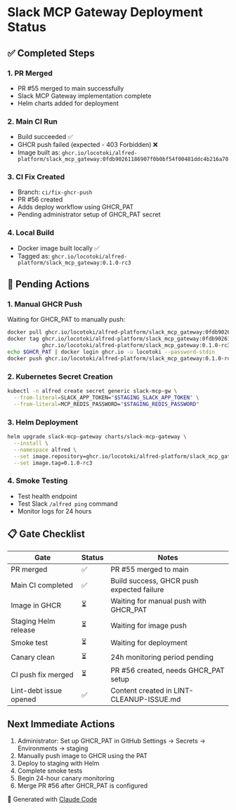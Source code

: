 # Slack MCP Gateway Deployment Status

## ✅ Completed Steps

### 1. PR Merged
- PR #55 merged to main successfully
- Slack MCP Gateway implementation complete
- Helm charts added for deployment

### 2. Main CI Run
- Build succeeded ✅
- GHCR push failed (expected - 403 Forbidden) ❌
- Image built as: `ghcr.io/locotoki/alfred-platform/slack_mcp_gateway:0fdb90261186907f0b0bf54f00481ddc4b216a70`

### 3. CI Fix Created
- Branch: `ci/fix-ghcr-push`
- PR #56 created
- Adds deploy workflow using GHCR_PAT
- Pending administrator setup of GHCR_PAT secret

### 4. Local Build
- Docker image built locally ✅
- Tagged as: `ghcr.io/locotoki/alfred-platform/slack_mcp_gateway:0.1.0-rc3`

## 🔄 Pending Actions

### 1. Manual GHCR Push
Waiting for GHCR_PAT to manually push:
```bash
docker pull ghcr.io/locotoki/alfred-platform/slack_mcp_gateway:0fdb90261186907f0b0bf54f00481ddc4b216a70
docker tag ghcr.io/locotoki/alfred-platform/slack_mcp_gateway:0fdb90261186907f0b0bf54f00481ddc4b216a70 \
           ghcr.io/locotoki/alfred-platform/slack_mcp_gateway:0.1.0-rc3
echo $GHCR_PAT | docker login ghcr.io -u locotoki --password-stdin
docker push ghcr.io/locotoki/alfred-platform/slack_mcp_gateway:0.1.0-rc3
```

### 2. Kubernetes Secret Creation
```bash
kubectl -n alfred create secret generic slack-mcp-gw \
  --from-literal=SLACK_APP_TOKEN="$STAGING_SLACK_APP_TOKEN" \
  --from-literal=MCP_REDIS_PASSWORD="$STAGING_REDIS_PASSWORD"
```

### 3. Helm Deployment
```bash
helm upgrade slack-mcp-gateway charts/slack-mcp-gateway \
  --install \
  --namespace alfred \
  --set image.repository=ghcr.io/locotoki/alfred-platform/slack_mcp_gateway \
  --set image.tag=0.1.0-rc3
```

### 4. Smoke Testing
- Test health endpoint
- Test Slack `/alfred ping` command
- Monitor logs for 24 hours

## 📋 Gate Checklist

| Gate                       | Status | Notes                                           |
|---------------------------|--------|------------------------------------------------|
| PR merged                 | ✅     | PR #55 merged to main                          |
| Main CI completed         | ✅     | Build success, GHCR push expected failure      |
| Image in GHCR            | ⏳     | Waiting for manual push with GHCR_PAT          |
| Staging Helm release     | ⏳     | Waiting for image push                         |
| Smoke test               | ⏳     | Waiting for deployment                         |
| Canary clean             | ⏳     | 24h monitoring period pending                  |
| CI push fix merged       | ⏳     | PR #56 created, needs GHCR_PAT setup          |
| Lint-debt issue opened   | ✅     | Content created in LINT-CLEANUP-ISSUE.md       |

## Next Immediate Actions

1. Administrator: Set up GHCR_PAT in GitHub Settings → Secrets → Environments → staging
2. Manually push image to GHCR using the PAT
3. Deploy to staging with Helm
4. Complete smoke tests
5. Begin 24-hour canary monitoring
6. Merge PR #56 after GHCR_PAT is configured

🤖 Generated with [Claude Code](https://claude.ai/code)